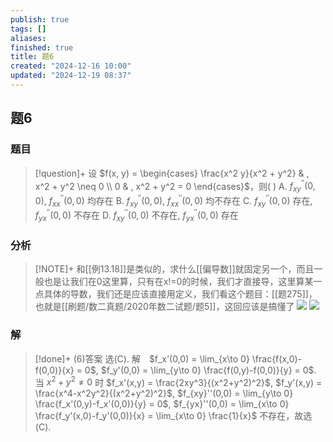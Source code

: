 ```yaml
---
publish: true
tags: []
aliases: 
finished: true
title: 题6
created: "2024-12-16 10:00"
updated: "2024-12-19 08:37"
---
```

## 题6
### 题目
> [!question]+
> 设 $f(x, y) = \begin{cases} \frac{x^2 y}{x^2 + y^2} & , x^2 + y^2 \neq 0 \\ 0 & , x^2 + y^2 = 0 \end{cases}$，则( )
> A. $f_{xy}^{\prime \prime}(0,0)$, $f_{xx}^{\prime \prime}(0,0)$ 均存在
> B. $f_{xy}^{\prime \prime}(0,0)$, $f_{xx}^{\prime \prime}(0,0)$ 均不存在
> C. $f_{xy}^{\prime \prime}(0,0)$ 存在, $f_{yx}^{\prime \prime}(0,0)$ 不存在
> D. $f_{xy}^{\prime \prime}(0,0)$ 不存在, $f_{yx}^{\prime \prime}(0,0)$ 存在
### 分析
> [!NOTE]+
> 和[[例13.18]]是类似的，求什么[[偏导数]]就固定另一个，而且一般也是让我们在0这里算，只有在x!=0的时候，我们才直接导，这里算某一点具体的导数，我们还是应该直接用定义，我们看这个题目：[[题275]]，也就是[[刷题/数二真题/2020年数二试题/题5]]，这回应该是搞懂了
> ![](https://img.hwenyi.live/202412191636207.webp)
> ![](https://img.hwenyi.live/202412191642168.webp)
### 解
> [!done]+
> (6)答案 选(C).
> 解　$f_x'(0,0) = \lim_{x\to 0} \frac{f(x,0)-f(0,0)}{x} = 0$, $f_y'(0,0) = \lim_{y\to 0} \frac{f(0,y)-f(0,0)}{y} = 0$.
> 当 $x^2+y^2\neq 0$ 时
> $f_x'(x,y) = \frac{2xy^3}{(x^2+y^2)^2}$, $f_y'(x,y) = \frac{x^4-x^2y^2}{(x^2+y^2)^2}$,
> $f_{xy}''(0,0) = \lim_{y\to 0} \frac{f_x'(0,y)-f_x'(0,0)}{y} = 0$, $f_{yx}''(0,0) = \lim_{x\to 0} \frac{f_y'(x,0)-f_y'(0,0)}{x} = \lim_{x\to 0} \frac{1}{x}$
> 不存在，故选(C).